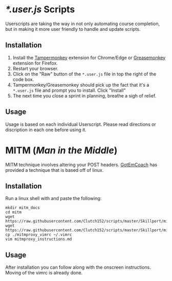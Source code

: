 # _*.user.js_ Scripts

Userscripts are taking the way in not only automating course completion, but in making it more user friendly to handle and update scripts.

## Installation

1. Install the [Tampermonkey](https://www.tampermonkey.net/) extension for Chrome/Edge or [Greasemonkey](https://addons.mozilla.org/en-US/firefox/addon/greasemonkey/) extension for Firefox.
2. Restart your browser.
2. Click on the "Raw" button of the `*.user.js` file in top the right of the code box. 
3. Tampermonkey/Greasemonkey should pick up the fact that it's a `*.user.js` file and prompt you to install. Click "Install"
4. The next time you close a sprint in planning, breathe a sigh of relief.

## Usage

Usage is based on each individual Userscript. Please read directions or discription in each one before using it.

# MITM (_Man in the Middle_)
MITM technique involves altering your POST headers. [GotEmCoach](https://github.com/GotEmCoach) has provided a technique that is based off of linux. 

## Installation

Run a linux shell with and paste the following:

```
mkdir mitm_docs
cd mitm
wget https://raw.githubusercontent.com/Clutch152/scripts/master/Skillport/mitmproxy_instructions.md
wget https://raw.githubusercontent.com/Clutch152/scripts/master/Skillport/mitmproxy_vimrc
cp ./mitmproxy_vimrc ~/.vimrc
vim mitmproxy_instructions.md
```

## Usage

After installation you can follow along with the onscreen instructions. Moving of the vimrc is already done. 
